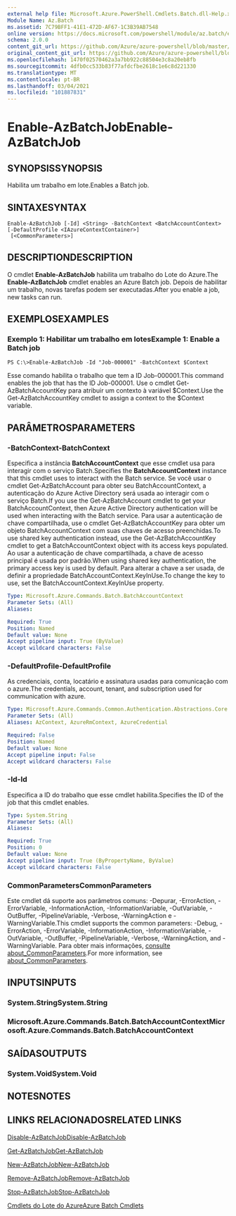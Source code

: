 ```yaml
---
external help file: Microsoft.Azure.PowerShell.Cmdlets.Batch.dll-Help.xml
Module Name: Az.Batch
ms.assetid: 7C79BFF1-41E1-472D-AF67-1C3B39AB7548
online version: https://docs.microsoft.com/powershell/module/az.batch/enable-azbatchjob
schema: 2.0.0
content_git_url: https://github.com/Azure/azure-powershell/blob/master/src/Batch/Batch/help/Enable-AzBatchJob.md
original_content_git_url: https://github.com/Azure/azure-powershell/blob/master/src/Batch/Batch/help/Enable-AzBatchJob.md
ms.openlocfilehash: 1470f02570462a3a7bb922c88504e3c8a20eb8fb
ms.sourcegitcommit: 4dfb0cc533b83f77afdcfbe2618c1e6c8d221330
ms.translationtype: MT
ms.contentlocale: pt-BR
ms.lasthandoff: 03/04/2021
ms.locfileid: "101887831"
---
```

# <span data-ttu-id="95f73-101">Enable-AzBatchJob</span><span class="sxs-lookup"><span data-stu-id="95f73-101">Enable-AzBatchJob</span></span>

## <span data-ttu-id="95f73-102">SYNOPSIS</span><span class="sxs-lookup"><span data-stu-id="95f73-102">SYNOPSIS</span></span>
<span data-ttu-id="95f73-103">Habilita um trabalho em lote.</span><span class="sxs-lookup"><span data-stu-id="95f73-103">Enables a Batch job.</span></span>

## <span data-ttu-id="95f73-104">SINTAXE</span><span class="sxs-lookup"><span data-stu-id="95f73-104">SYNTAX</span></span>

```
Enable-AzBatchJob [-Id] <String> -BatchContext <BatchAccountContext> [-DefaultProfile <IAzureContextContainer>]
 [<CommonParameters>]
```

## <span data-ttu-id="95f73-105">DESCRIPTION</span><span class="sxs-lookup"><span data-stu-id="95f73-105">DESCRIPTION</span></span>
<span data-ttu-id="95f73-106">O cmdlet **Enable-AzBatchJob** habilita um trabalho do Lote do Azure.</span><span class="sxs-lookup"><span data-stu-id="95f73-106">The **Enable-AzBatchJob** cmdlet enables an Azure Batch job.</span></span>
<span data-ttu-id="95f73-107">Depois de habilitar um trabalho, novas tarefas podem ser executadas.</span><span class="sxs-lookup"><span data-stu-id="95f73-107">After you enable a job, new tasks can run.</span></span>

## <span data-ttu-id="95f73-108">EXEMPLOS</span><span class="sxs-lookup"><span data-stu-id="95f73-108">EXAMPLES</span></span>

### <span data-ttu-id="95f73-109">Exemplo 1: Habilitar um trabalho em lotes</span><span class="sxs-lookup"><span data-stu-id="95f73-109">Example 1: Enable a Batch job</span></span>
```
PS C:\>Enable-AzBatchJob -Id "Job-000001" -BatchContext $Context
```

<span data-ttu-id="95f73-110">Esse comando habilita o trabalho que tem a ID Job-000001.</span><span class="sxs-lookup"><span data-stu-id="95f73-110">This command enables the job that has the ID Job-000001.</span></span>
<span data-ttu-id="95f73-111">Use o cmdlet Get-AzBatchAccountKey para atribuir um contexto à variável $Context.</span><span class="sxs-lookup"><span data-stu-id="95f73-111">Use the Get-AzBatchAccountKey cmdlet to assign a context to the $Context variable.</span></span>

## <span data-ttu-id="95f73-112">PARÂMETROS</span><span class="sxs-lookup"><span data-stu-id="95f73-112">PARAMETERS</span></span>

### <span data-ttu-id="95f73-113">-BatchContext</span><span class="sxs-lookup"><span data-stu-id="95f73-113">-BatchContext</span></span>
<span data-ttu-id="95f73-114">Especifica a instância **BatchAccountContext** que esse cmdlet usa para interagir com o serviço Batch.</span><span class="sxs-lookup"><span data-stu-id="95f73-114">Specifies the **BatchAccountContext** instance that this cmdlet uses to interact with the Batch service.</span></span>
<span data-ttu-id="95f73-115">Se você usar o cmdlet Get-AzBatchAccount para obter seu BatchAccountContext, a autenticação do Azure Active Directory será usada ao interagir com o serviço Batch.</span><span class="sxs-lookup"><span data-stu-id="95f73-115">If you use the Get-AzBatchAccount cmdlet to get your BatchAccountContext, then Azure Active Directory authentication will be used when interacting with the Batch service.</span></span> <span data-ttu-id="95f73-116">Para usar a autenticação de chave compartilhada, use o cmdlet Get-AzBatchAccountKey para obter um objeto BatchAccountContext com suas chaves de acesso preenchidas.</span><span class="sxs-lookup"><span data-stu-id="95f73-116">To use shared key authentication instead, use the Get-AzBatchAccountKey cmdlet to get a BatchAccountContext object with its access keys populated.</span></span> <span data-ttu-id="95f73-117">Ao usar a autenticação de chave compartilhada, a chave de acesso principal é usada por padrão.</span><span class="sxs-lookup"><span data-stu-id="95f73-117">When using shared key authentication, the primary access key is used by default.</span></span> <span data-ttu-id="95f73-118">Para alterar a chave a ser usada, de definir a propriedade BatchAccountContext.KeyInUse.</span><span class="sxs-lookup"><span data-stu-id="95f73-118">To change the key to use, set the BatchAccountContext.KeyInUse property.</span></span>

```yaml
Type: Microsoft.Azure.Commands.Batch.BatchAccountContext
Parameter Sets: (All)
Aliases:

Required: True
Position: Named
Default value: None
Accept pipeline input: True (ByValue)
Accept wildcard characters: False
```

### <span data-ttu-id="95f73-119">-DefaultProfile</span><span class="sxs-lookup"><span data-stu-id="95f73-119">-DefaultProfile</span></span>
<span data-ttu-id="95f73-120">As credenciais, conta, locatário e assinatura usadas para comunicação com o azure.</span><span class="sxs-lookup"><span data-stu-id="95f73-120">The credentials, account, tenant, and subscription used for communication with azure.</span></span>

```yaml
Type: Microsoft.Azure.Commands.Common.Authentication.Abstractions.Core.IAzureContextContainer
Parameter Sets: (All)
Aliases: AzContext, AzureRmContext, AzureCredential

Required: False
Position: Named
Default value: None
Accept pipeline input: False
Accept wildcard characters: False
```

### <span data-ttu-id="95f73-121">-Id</span><span class="sxs-lookup"><span data-stu-id="95f73-121">-Id</span></span>
<span data-ttu-id="95f73-122">Especifica a ID do trabalho que esse cmdlet habilita.</span><span class="sxs-lookup"><span data-stu-id="95f73-122">Specifies the ID of the job that this cmdlet enables.</span></span>

```yaml
Type: System.String
Parameter Sets: (All)
Aliases:

Required: True
Position: 0
Default value: None
Accept pipeline input: True (ByPropertyName, ByValue)
Accept wildcard characters: False
```

### <span data-ttu-id="95f73-123">CommonParameters</span><span class="sxs-lookup"><span data-stu-id="95f73-123">CommonParameters</span></span>
<span data-ttu-id="95f73-124">Este cmdlet dá suporte aos parâmetros comuns: -Depurar, -ErrorAction, -ErrorVariable, -InformationAction, -InformationVariable, -OutVariable, -OutBuffer, -PipelineVariable, -Verbose, -WarningAction e -WarningVariable.</span><span class="sxs-lookup"><span data-stu-id="95f73-124">This cmdlet supports the common parameters: -Debug, -ErrorAction, -ErrorVariable, -InformationAction, -InformationVariable, -OutVariable, -OutBuffer, -PipelineVariable, -Verbose, -WarningAction, and -WarningVariable.</span></span> <span data-ttu-id="95f73-125">Para obter mais informações, [consulte about_CommonParameters](http://go.microsoft.com/fwlink/?LinkID=113216).</span><span class="sxs-lookup"><span data-stu-id="95f73-125">For more information, see [about_CommonParameters](http://go.microsoft.com/fwlink/?LinkID=113216).</span></span>

## <span data-ttu-id="95f73-126">INPUTS</span><span class="sxs-lookup"><span data-stu-id="95f73-126">INPUTS</span></span>

### <span data-ttu-id="95f73-127">System.String</span><span class="sxs-lookup"><span data-stu-id="95f73-127">System.String</span></span>

### <span data-ttu-id="95f73-128">Microsoft.Azure.Commands.Batch.BatchAccountContext</span><span class="sxs-lookup"><span data-stu-id="95f73-128">Microsoft.Azure.Commands.Batch.BatchAccountContext</span></span>

## <span data-ttu-id="95f73-129">SAÍDAS</span><span class="sxs-lookup"><span data-stu-id="95f73-129">OUTPUTS</span></span>

### <span data-ttu-id="95f73-130">System.Void</span><span class="sxs-lookup"><span data-stu-id="95f73-130">System.Void</span></span>

## <span data-ttu-id="95f73-131">NOTES</span><span class="sxs-lookup"><span data-stu-id="95f73-131">NOTES</span></span>

## <span data-ttu-id="95f73-132">LINKS RELACIONADOS</span><span class="sxs-lookup"><span data-stu-id="95f73-132">RELATED LINKS</span></span>

[<span data-ttu-id="95f73-133">Disable-AzBatchJob</span><span class="sxs-lookup"><span data-stu-id="95f73-133">Disable-AzBatchJob</span></span>](./Disable-AzBatchJob.md)

[<span data-ttu-id="95f73-134">Get-AzBatchJob</span><span class="sxs-lookup"><span data-stu-id="95f73-134">Get-AzBatchJob</span></span>](./Get-AzBatchJob.md)

[<span data-ttu-id="95f73-135">New-AzBatchJob</span><span class="sxs-lookup"><span data-stu-id="95f73-135">New-AzBatchJob</span></span>](./New-AzBatchJob.md)

[<span data-ttu-id="95f73-136">Remove-AzBatchJob</span><span class="sxs-lookup"><span data-stu-id="95f73-136">Remove-AzBatchJob</span></span>](./Remove-AzBatchJob.md)

[<span data-ttu-id="95f73-137">Stop-AzBatchJob</span><span class="sxs-lookup"><span data-stu-id="95f73-137">Stop-AzBatchJob</span></span>](./Stop-AzBatchJob.md)

[<span data-ttu-id="95f73-138">Cmdlets do Lote do Azure</span><span class="sxs-lookup"><span data-stu-id="95f73-138">Azure Batch Cmdlets</span></span>](/powershell/module/Az.Batch/)
